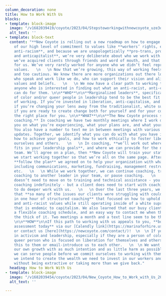 ```yaml
---
column_decoration: none
title: How to Work With Us
blocks:
- template: block-image
  image: "/v1682039419/coyote/2023/04/Stepstoworkingwithnewcoyote_uze3o1.png"
  alt_text: ''
- template: block-text
  content: "**New Coyote is rolling out a new roadmap on how to engage with us.**\n\nBecause
    of our high level of commitment to values like **workers’ rights, equity, and
    anti-racism**, and because we are unapologetically **pro-trans, pro-sex worker,
    and anticapitalist**, we’re very deliberate about who we work with. Until recently,
    we’ve acquired clients through friends and word of mouth, and that’s worked out
    for us. We’ve very rarely worked for anyone who we didn’t feel represented our
    values.   \n   \n Now that we’re growing, this way of working feels too conservative
    and too cautious. We know there are more organizations out there looking for consultants
    who speak and work like we do, who can support their vision and align on core
    values and beliefs.   \n   \n We now have a clear path to working together for
    anyone who is interested in finding out what an anti-racist, anti-capitalist organization
    can do for them. \n\n**WHO**\n\n**Marginalized leaders**, specifically leaders
    of color and/or queer people in leadership tend to be the best fit for our style
    of working. If you’re invested in liberation, anti-capitalism, and anti-racism;
    if you’re changing your lens away from the traditionalist, white supremacist “professionalism;”
    if you are ready to create change both for yourself and for your community: we’re
    the right place for you. \n\n**WHAT**\n\n**The New Coyote process starts with
    coaching.** In coaching we have two monthly meetings where I work directly with
    you on what you’re experiencing, what your plans are, and what your needs are.
    You also have a number to text me in between meetings with various questions or
    updates. Together, we identify what you can do with what you have in the moment,
    how to achieve your goals, and how to work ethically to foster liberation for
    ourselves and others.   \n   \n In coaching, **we’ll work out where New Coyote
    fits in your leadership goals**, and where we can provide for the needs of your
    team. We’ll agree on a plan, then **New Coyote will train your staff** before
    we start working together so that we’re all on the same page. After that, we’ll
    **follow the plan** we agreed on to help your organization with whatever you need,
    including communications, marketing, fundraising, management restructuring, hiring/firing,
    etc.   \n   \n While we work together, we can continue coaching, transfer the
    coaching to another leader in your team, or pause coaching.   \n   \n A client
    doesn’t need to move on to training and technical assistance - you can stay with
    coaching indefinitely - but a client does need to start with coaching in order
    to do deeper work with us.   \n   \n Over the last three years, we’ve learned
    that **so many of the issues our clients were struggling with could be resolved
    in one hour of structured coaching** that focused on how to uphold their anticapitalist
    and anti-racist values while still operating inside of a white supremacist environment
    that is endemic to capitalism. We also learned that our busy clients required
    a flexible coaching schedule, and an easy way to contact me when they were in
    the thick of it. Two meetings a month and a text line seem to be the perfect combination.
    \n\n**HOW**\n\nIf this path to working with us appeals to you, **book a coaching
    assessment today** via our [Calendly link](https://marinaforhire.us7.list-manage.com/track/click?u=08d9c04fab21756309c2c31e8&id=588457046d&e=64ec745402)
    or contact us [here](https://newcoyote.com/contact/)!  \n  \n If you know anyone
    in activism and leadership, especially if they are a person of color and/or a
    queer person who is focused on liberation for themselves and others, please forward
    this to them or email-introduce us to each other.   \n  \n We want to engage in
    our own growth with as much intention and as little harm as possible. Being sure
    we can serve people before we commit ourselves to working with them is one way
    we intend to create the wealth we need to invest in our workers and our values
    without being extractive or taking more than we give back."
  heading: How to Work With Us
- template: block-image
  image: "/v1682039454/coyote/2023/04/New_Coyote_How_to_Work_with_Us_2023_y3rqln.png"
  alt_text: ''

---
```

